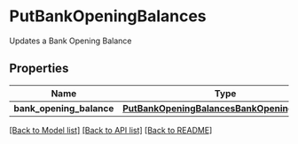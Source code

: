 # PutBankOpeningBalances

Updates a Bank Opening Balance
## Properties
Name | Type | Description | Notes
------------ | ------------- | ------------- | -------------
**bank_opening_balance** | [**PutBankOpeningBalancesBankOpeningBalance**](PutBankOpeningBalancesBankOpeningBalance.md) |  | 

[[Back to Model list]](../README.md#documentation-for-models) [[Back to API list]](../README.md#documentation-for-api-endpoints) [[Back to README]](../README.md)


